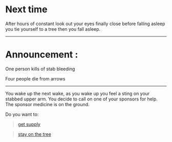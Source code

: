# Next time 

After hours of constant look out your eyes finally close before falling asleep you tie yourself to a tree then you fall asleep.

---
# Announcement : 
One person kills of stab bleeding 

Four people die from arrows 

---
You wake up the next wake, as you wake up you feel a sting on your stabbed upper arm. You decide to call on one of your sponsors for help. The sponsor medicine is on the ground.

Do you want to: 


> [get supply](25-win.md)

> [stay on the tree](26-death.md)